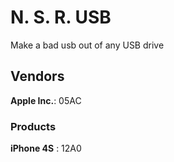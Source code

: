 # N. S. R. USB
Make a bad usb out of any USB drive

## Vendors
**Apple Inc.**: 05AC

### Products
**iPhone 4S** : 12A0
